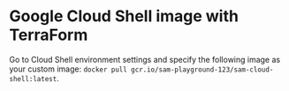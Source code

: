 # Google Cloud Shell image with TerraForm


Go to Cloud Shell environment settings and specify the following image as your custom image:
`docker pull gcr.io/sam-playground-123/sam-cloud-shell:latest`.
